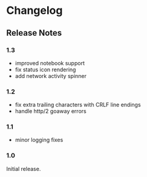 # Changelog

## Release Notes

### 1.3

- improved notebook support
- fix status icon rendering
- add network activity spinner

### 1.2

- fix extra trailing characters with CRLF line endings
- handle http/2 goaway errors

### 1.1

- minor logging fixes

### 1.0

Initial release.
